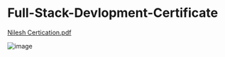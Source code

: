 # Full-Stack-Devlopment-Certificate


[Nilesh Certication.pdf](https://github.com/NILESHSINGH234/Full-Stack-Devlopment-Certificate/files/13199317/Nilesh.Certication.pdf)


![image](https://github.com/NILESHSINGH234/Full-Stack-Devlopment-Certificate/assets/131458541/2870840f-6fc0-4c1f-af9c-a43197d2bef4)
